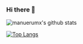 ### Hi there 👋
![manuerumx's github stats](https://github-readme-stats.vercel.app/api?username=manuerumx&count_private=true)

[![Top Langs](https://github-readme-stats.vercel.app/api/top-langs/?username=manuerumx&langs_count=8)](https://github.com/manuerumx/manuerumx)

<!--
**manuerumx/manuerumx** is a ✨ _special_ ✨ repository because its `README.md` (this file) appears on your GitHub profile.

Here are some ideas to get you started:

- 🔭 I’m currently working on ...
- 🌱 I’m currently learning ...
- 👯 I’m looking to collaborate on ...
- 🤔 I’m looking for help with ...
- 💬 Ask me about ...
- 📫 How to reach me: ...
- 😄 Pronouns: ...
- ⚡ Fun fact: ...
-->
